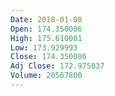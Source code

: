 ```yaml
---
Date: 2018-01-08
Open: 174.350006
High: 175.610001
Low: 173.929993
Close: 174.350006
Adj Close: 172.975037
Volume: 20567800
---
```

